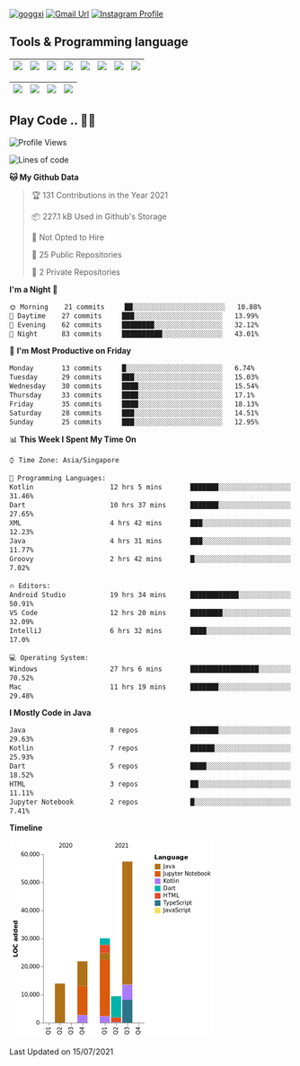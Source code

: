 [![goggxi](https://img.shields.io/badge/Portofolio-Goggxi-orange)](https://goggxi.github.io)
[![Gmail Url](https://img.shields.io/twitter/url?label=Goggxi@gmail.com&logo=gmail&style=social&url=http%3A%2F%2Fmailto%3Acontact.Goggxi@gmail.com)](mailto:Goggxi@gmail.com) [![Instagram Profile](https://img.shields.io/twitter/url?label=moh_rifkan&logo=instagram&style=social&url=https://www.instagram.com/moh_rifkan/)](https://www.instagram.com/moh_rifkan/)

## Tools & Programming language
| [<img src="https://miro.medium.com/max/2800/1*UpiyYV4onPs4emx-whdVHA.png" width="50">]() | [<img src="https://cdn.svgporn.com/logos/flutter.svg" width="50">]() | [<img src="https://cdn.svgporn.com/logos/jupyter.svg" width="50">]() | [<img src="https://cdn.svgporn.com/logos/mysql.svg" width="50">]() | <img src="https://cdn.svgporn.com/logos/postgresql.svg" width="50"/> | <img src="https://cdn.svgporn.com/logos/firebase.svg" width="50"/> | <img src="https://cdn.svgporn.com/logos/spring-icon.svg" width="50"/> | <img src="https://cncf-branding.netlify.app/img/projects/grpc/horizontal/color/grpc-horizontal-color.svg" width="50"/>
|-----|----|----|----|----|----|----|----|

|[<img src="https://cdn.svgporn.com/logos/kotlin.svg" width="50">]() | [<img src="https://cdn.svgporn.com/logos/java.svg" width="50">]() | [<img src="https://cdn.svgporn.com/logos/dart.svg" width="50">]() | [<img src="https://cdn.svgporn.com/logos/python.svg" width="50">]() |
|---|---|---|---|


## Play Code .. 💬🚀

<!--START_SECTION:waka-->
![Profile Views](http://img.shields.io/badge/Profile%20Views-41-blue)

![Lines of code](https://img.shields.io/badge/From%20Hello%20World%20I%27ve%20Written-132724%20lines%20of%20code-blue)

**🐱 My Github Data** 

> 🏆 131 Contributions in the Year 2021
 > 
> 📦 227.1 kB Used in Github's Storage 
 > 
> 🚫 Not Opted to Hire
 > 
> 📜 25 Public Repositories 
 > 
> 🔑 2 Private Repositories  
 > 
**I'm a Night 🦉** 

```text
🌞 Morning    21 commits     ██░░░░░░░░░░░░░░░░░░░░░░░   10.88% 
🌆 Daytime    27 commits     ███░░░░░░░░░░░░░░░░░░░░░░   13.99% 
🌃 Evening    62 commits     ████████░░░░░░░░░░░░░░░░░   32.12% 
🌙 Night      83 commits     ██████████░░░░░░░░░░░░░░░   43.01%

```
📅 **I'm Most Productive on Friday** 

```text
Monday       13 commits     █░░░░░░░░░░░░░░░░░░░░░░░░   6.74% 
Tuesday      29 commits     ███░░░░░░░░░░░░░░░░░░░░░░   15.03% 
Wednesday    30 commits     ████░░░░░░░░░░░░░░░░░░░░░   15.54% 
Thursday     33 commits     ████░░░░░░░░░░░░░░░░░░░░░   17.1% 
Friday       35 commits     ████░░░░░░░░░░░░░░░░░░░░░   18.13% 
Saturday     28 commits     ███░░░░░░░░░░░░░░░░░░░░░░   14.51% 
Sunday       25 commits     ███░░░░░░░░░░░░░░░░░░░░░░   12.95%

```


📊 **This Week I Spent My Time On** 

```text
⌚︎ Time Zone: Asia/Singapore

💬 Programming Languages: 
Kotlin                   12 hrs 5 mins       ███████░░░░░░░░░░░░░░░░░░   31.46% 
Dart                     10 hrs 37 mins      ███████░░░░░░░░░░░░░░░░░░   27.65% 
XML                      4 hrs 42 mins       ███░░░░░░░░░░░░░░░░░░░░░░   12.23% 
Java                     4 hrs 31 mins       ███░░░░░░░░░░░░░░░░░░░░░░   11.77% 
Groovy                   2 hrs 42 mins       █░░░░░░░░░░░░░░░░░░░░░░░░   7.02%

🔥 Editors: 
Android Studio           19 hrs 34 mins      ████████████░░░░░░░░░░░░░   50.91% 
VS Code                  12 hrs 20 mins      ████████░░░░░░░░░░░░░░░░░   32.09% 
IntelliJ                 6 hrs 32 mins       ████░░░░░░░░░░░░░░░░░░░░░   17.0%

💻 Operating System: 
Windows                  27 hrs 6 mins       █████████████████░░░░░░░░   70.52% 
Mac                      11 hrs 19 mins      ███████░░░░░░░░░░░░░░░░░░   29.48%

```

**I Mostly Code in Java** 

```text
Java                     8 repos             ███████░░░░░░░░░░░░░░░░░░   29.63% 
Kotlin                   7 repos             ██████░░░░░░░░░░░░░░░░░░░   25.93% 
Dart                     5 repos             ████░░░░░░░░░░░░░░░░░░░░░   18.52% 
HTML                     3 repos             ██░░░░░░░░░░░░░░░░░░░░░░░   11.11% 
Jupyter Notebook         2 repos             █░░░░░░░░░░░░░░░░░░░░░░░░   7.41%

```


**Timeline**

![Chart not found](https://raw.githubusercontent.com/Goggxi/Goggxi/main/charts/bar_graph.png) 


 Last Updated on 15/07/2021
<!--END_SECTION:waka-->
